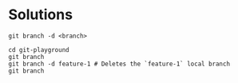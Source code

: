 # Solutions

```shell
git branch -d <branch>
```

```shell
cd git-playground
git branch
git branch -d feature-1 # Deletes the `feature-1` local branch
git branch
```
